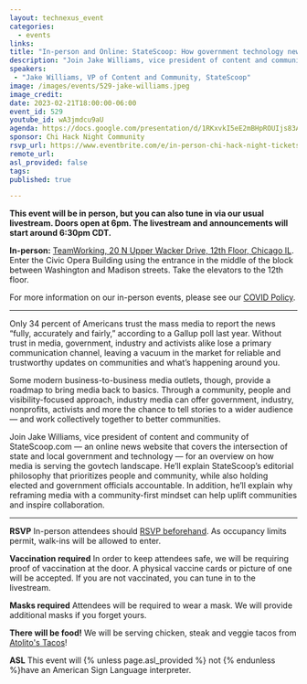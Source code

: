 ```yaml
---
layout: technexus_event
categories:
  - events
links: 
title: "In-person and Online: StateScoop: How government technology news could restore faith in media"
description: "Join Jake Williams, vice president of content and community of StateScoop.com — an online news website that covers the intersection of state and local government and technology — for an overview on how media is serving the govtech landscape. He’ll explain StateScoop’s editorial philosophy that prioritizes people and community, while also holding elected and government officials accountable. In addition, he’ll explain why reframing media with a community-first mindset can help uplift communities and inspire collaboration"
speakers:
 - "Jake Williams, VP of Content and Community, StateScoop" 
image: /images/events/529-jake-williams.jpeg
image_credit: 
date: 2023-02-21T18:00:00-06:00
event_id: 529
youtube_id: wA3jmdcu9aU
agenda: https://docs.google.com/presentation/d/1RKxvkI5eE2mBHpROUIjs83Aeh9-DnUATEUSDPDuCADc/edit#slide=id.g121c7120608_0_0
sponsor: Chi Hack Night Community
rsvp_url: https://www.eventbrite.com/e/in-person-chi-hack-night-tickets-207988107027
remote_url: 
asl_provided: false
tags:
published: true

---
```


**This event will be in person, but you can also tune in via our usual livestream. Doors open at 6pm. The livestream and announcements will start around 6:30pm CDT.**

**In-person:** <a href='https://www.google.com/maps/place/TechNexus+Venture+Collaborative/@41.8835673,-87.6394085,17z/data=!3m1!4b1!4m5!3m4!1s0x880e2d5be57f04c5:0xa87e47e177660090!8m2!3d41.8835673!4d-87.6372198'>TeamWorking, 20 N Upper Wacker Drive, 12th Floor, Chicago IL</a>. Enter the Civic Opera Building using the entrance in the middle of the block between Washington and Madison streets. Take the elevators to the 12th floor.

For more information on our in-person events, please see our [COVID Policy](/blog/2022/09/09/our-covid-19-policy.html). 

---

Only 34 percent of Americans trust the mass media to report the news “fully, accurately and fairly,” according to a Gallup poll last year. Without trust in media, government, industry and activists alike lose a primary communication channel, leaving a vacuum in the market for reliable and trustworthy updates on communities and what’s happening around you.

Some modern business-to-business media outlets, though, provide a roadmap to bring media back to basics. Through a community, people and visibility-focused approach, industry media can offer government, industry, nonprofits, activists and more the chance to tell stories to a wider audience — and work collectively together to better communities.

Join Jake Williams, vice president of content and community of StateScoop.com — an online news website that covers the intersection of state and local government and technology — for an overview on how media is serving the govtech landscape. He’ll explain StateScoop’s editorial philosophy that prioritizes people and community, while also holding elected and government officials accountable. In addition, he’ll explain why reframing media with a community-first mindset can help uplift communities and inspire collaboration.

---

**RSVP** In-person attendees should [RSVP beforehand]({{page.rsvp_url}}). As occupancy limits permit, walk-ins will be allowed to enter.

**Vaccination required** In order to keep attendees safe, we will be requiring proof of vaccination at the door. A physical vaccine cards or picture of one will be accepted. If you are not vaccinated, you can tune in to the livestream.

**Masks required** Attendees will be required to wear a mask. We will provide additional masks if you forget yours.

**There will be food!** We will be serving chicken, steak and veggie tacos from [Atolito's Tacos](https://atolito.com/restaurant/625/Atolito)!

**ASL** This event will {% unless page.asl_provided %} not {% endunless %}have an American Sign Language interpreter.
